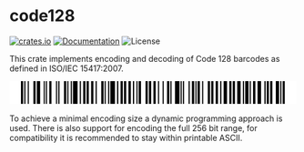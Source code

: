 # code128

[![crates.io](https://img.shields.io/crates/d/code128.svg)](https://crates.io/crates/code128)
[![Documentation](https://docs.rs/code128/badge.svg)](https://docs.rs/code128)
![License](https://img.shields.io/crates/l/code128)

This crate implements encoding and decoding of Code 128 barcodes as defined in
ISO/IEC 15417:2007.

<p align="center">
  <img src="src/code128.png" alt="Code 128 encoding 'This is a Code 128'">
</p>

To achieve a minimal encoding size a dynamic programming approach is used. 
There is also support for encoding the full 256 bit range, for compatibility it
is recommended to stay within printable ASCII.